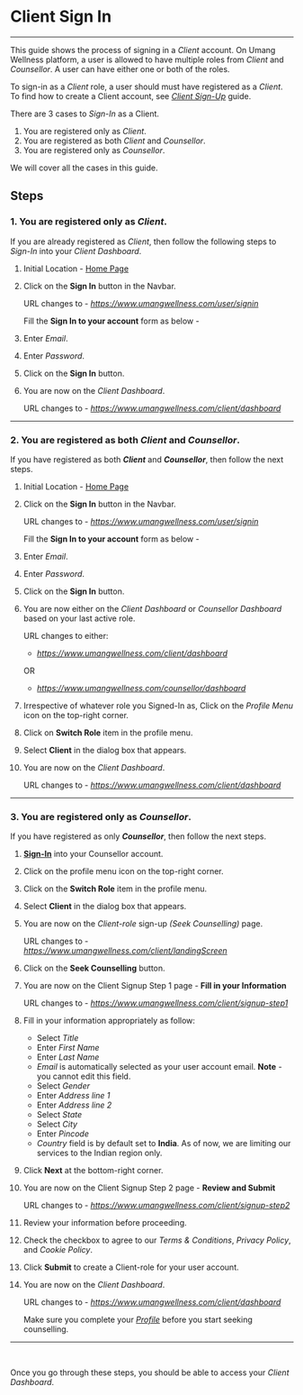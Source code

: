# Client Sign In

---

This guide shows the process of signing in a _Client_ account. On Umang Wellness platform, a user is allowed to have multiple roles from _Client_ and _Counsellor_. A user can have either one or both of the roles.

To sign-in as a _Client_ role, a user should must have registered as a _Client_. To find how to create a Client account, see _[Client Sign-Up](./client-sign-up.md)_ guide.

There are 3 cases to _Sign-In_ as a Client.

1. You are registered only as _Client_.
2. You are registered as both _Client_ and _Counsellor_.
3. You are registered only as _Counsellor_.

We will cover all the cases in this guide.

## Steps

### 1. You are registered only as _Client_.

If you are already registered as _Client_, then follow the following steps to _Sign-In_ into your _Client Dashboard_.

1. Initial Location - [Home Page](https://www.umangwellness.com)

2. Click on the **Sign In** button in the Navbar.

    URL changes to - _https://www.umangwellness.com/user/signin_

    Fill the **Sign In to your account** form as below -

3. Enter _Email_.

4. Enter _Password_.

5. Click on the **Sign In** button.

6. You are now on the _Client Dashboard_.

    URL changes to - _https://www.umangwellness.com/client/dashboard_

---

### 2. You are registered as both _Client_ and _Counsellor_.

If you have registered as both **_Client_** and **_Counsellor_**, then follow the next steps.

1. Initial Location - [Home Page](https://www.umangwellness.com)

2. Click on the **Sign In** button in the Navbar.

    URL changes to - _https://www.umangwellness.com/user/signin_

    Fill the **Sign In to your account** form as below -

3. Enter _Email_.

4. Enter _Password_.

5. Click on the **Sign In** button.

6. You are now either on the _Client Dashboard_ or _Counsellor Dashboard_ based on your last active role.

    URL changes to either:
    
    - _https://www.umangwellness.com/client/dashboard_

    OR

    - _https://www.umangwellness.com/counsellor/dashboard_

7. Irrespective of whatever role you Signed-In as, Click on the _Profile Menu_ icon on the top-right corner.

8. Click on **Switch Role** item in the profile menu.

9. Select **Client** in the dialog box that appears.

10. You are now on the _Client Dashboard_.

    URL changes to - _https://www.umangwellness.com/client/dashboard_

---

### 3. You are registered only as _Counsellor_.

If you have registered as only **_Counsellor_**, then follow the next steps.

1. [**Sign-In**](../counsellor/counsellor-sign-in.md) into your Counsellor account.

2. Click on the profile menu icon on the top-right corner.

3. Click on the **Switch Role** item in the profile menu.

4. Select **Client** in the dialog box that appears.

5. You are now on the _Client-role_ sign-up _(Seek Counselling)_ page.

    URL changes to - _https://www.umangwellness.com/client/landingScreen_

6. Click on the **Seek Counselling** button.

7. You are now on the Client Signup Step 1 page - **Fill in your Information**

    URL changes to - _https://www.umangwellness.com/client/signup-step1_

8. Fill in your information appropriately as follow:

    - Select _Title_
    - Enter _First Name_
    - Enter _Last Name_
    - _Email_ is automatically selected as your user account email. **Note** - you cannot edit this field.
    - Select _Gender_
    - Enter _Address line 1_
    - Enter _Address line 2_
    - Select _State_
    - Select _City_
    - Enter _Pincode_
    - _Country_ field is by default set to **India**. As of now, we are limiting our services to the Indian region only.

9. Click **Next** at the bottom-right corner.

10. You are now on the Client Signup Step 2 page - **Review and Submit**

    URL changes to - _https://www.umangwellness.com/client/signup-step2_

11. Review your information before proceeding.

12. Check the checkbox to agree to our _Terms & Conditions_, _Privacy Policy_, and _Cookie Policy_.

13. Click **Submit** to create a Client-role for your user account.

14. You are now on the _Client Dashboard_.

    URL changes to - _https://www.umangwellness.com/client/dashboard_

    Make sure you complete your _[Profile](./edit-profile.md)_ before you start seeking counselling.

---

<br/>

Once you go through these steps, you should be able to access your _Client Dashboard_.